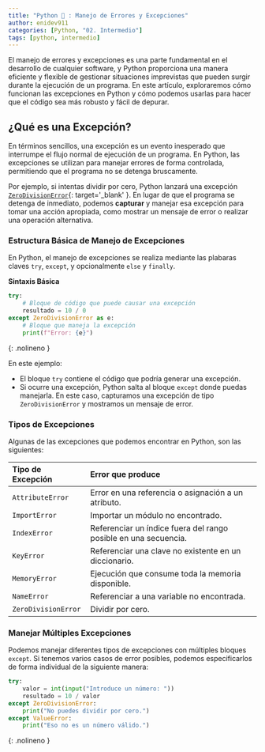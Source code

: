 ```yaml
---
title: "Python 🐍 : Manejo de Errores y Excepciones"
author: enidev911
categories: [Python, "02. Intermedio"]
tags: [python, intermedio]
---
```


El manejo de errores y excepciones es una parte fundamental en el desarrollo de cualquier software, y Python proporciona una manera eficiente y flexible de gestionar situaciones imprevistas que pueden surgir durante la ejecución de un programa. En este artículo, exploraremos cómo funcionan las excepciones en Python y cómo podemos usarlas para hacer que el código sea más robusto y fácil de depurar.

## **¿Qué es una Excepción?**

En términos sencillos, una excepción es un evento inesperado que interrumpe el flujo normal de ejecución de un programa. En Python, las excepciones se utilizan para manejar errores de forma controlada, permitiendo que el programa no se detenga bruscamente.

Por ejemplo, si intentas dividir por cero, Python lanzará una excepción [`ZeroDivisionError`](https://docs.python.org/3/library/exceptions.html#ZeroDivisionError){: target='_blank' }. En lugar de que el programa se detenga de inmediato, podemos **capturar** y manejar esa excepción para tomar una acción apropiada, como mostrar un mensaje de error o realizar una operación alternativa.


### **Estructura Básica de Manejo de Excepciones**

En Python, el manejo de excepciones se realiza mediante las plabaras claves `try`, `except`, y opcionalmente `else` y `finally`.

**Sintaxis Básica**

```py
try:
    # Bloque de código que puede causar una excepción
    resultado = 10 / 0
except ZeroDivisionError as e:
    # Bloque que maneja la excepción
    print(f"Error: {e}")
```
{: .nolineno }

En este ejemplo:

- El bloque `try` contiene el código que podría generar una excepción.
- Si ocurre una excepción, Python salta al bloque `except` donde puedas manejarla. En este caso, capturamos una excepción de tipo `ZeroDivisionError` y mostramos un mensaje de error.

### **Tipos de Excepciones**

Algunas de las excepciones que podemos encontrar en Python, son las siguientes:

|Tipo de Excepción|Error que produce|
|:----------------|:----------------|
|`AttributeError`|Error en una referencia o asignación a un atributo.|
|`ImportError`|Importar un módulo no encontrado.|
|`IndexError`|Referenciar un índice fuera del rango posible en una secuencia.
|`KeyError`|Referenciar una clave no existente en un diccionario.|
|`MemoryError`|Ejecución que consume toda la memoria disponible.|
|`NameError`|Referenciar a una variable no encontrada.|
|`ZeroDivisionError`|Dividir por cero.|

### **Manejar Múltiples Excepciones**

Podemos manejar diferentes tipos de excepciones con múltiples bloques `except`. Si tenemos varios casos de error posibles, podemos especificarlos de forma individual de la siguiente manera:

```py
try:
    valor = int(input("Introduce un número: "))
    resultado = 10 / valor
except ZeroDivisionError:
    print("No puedes dividir por cero.")
except ValueError:
    print("Eso no es un número válido.")
```
{: .nolineno }

